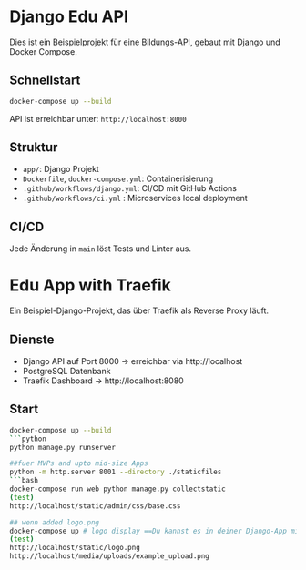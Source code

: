 # Django Edu API

Dies ist ein Beispielprojekt für eine Bildungs-API, gebaut mit Django und Docker Compose.

## Schnellstart

```bash
docker-compose up --build
```

API ist erreichbar unter: `http://localhost:8000`

## Struktur

- `app/`: Django Projekt
- `Dockerfile`, `docker-compose.yml`: Containerisierung
- `.github/workflows/django.yml`: CI/CD mit GitHub Actions
- `.github/workflows/ci.yml` :  Microservices local deployment
## CI/CD

Jede Änderung in `main` löst Tests und Linter aus.

# Edu App with Traefik

Ein Beispiel-Django-Projekt, das über Traefik als Reverse Proxy läuft.

## Dienste

- Django API auf Port 8000 → erreichbar via http://localhost
- PostgreSQL Datenbank
- Traefik Dashboard → http://localhost:8080

## Start


```bash
docker-compose up --build
```python
python manage.py runserver

##fuer MVPs and upto mid-size Apps
python -m http.server 8001 --directory ./staticfiles
```bash
docker-compose run web python manage.py collectstatic
(test)
http://localhost/static/admin/css/base.css

## wenn added logo.png 
docker-compose up # logo display ==Du kannst es in deiner Django-App mit WhiteNoise oder über den Traefik-Proxy ausliefern.
(test)
http://localhost/static/logo.png
http://localhost/media/uploads/example_upload.png

